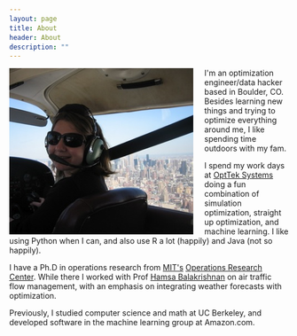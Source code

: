 ```yaml
---
layout: page
title: About
header: About
description: ""
---
```

<img style="float: left; margin-right: 20px; height: 50; width: 50;" src="/images/diana.jpg"/>

I'm an optimization engineer/data hacker based in Boulder, CO. Besides learning new things and trying to optimize everything around me, I like spending time outdoors with my fam.

I spend my work days at [OptTek Systems](http://opttek.com) doing a fun combination of simulation optimization, straight up optimization, and machine learning. I like using Python when I can, and also use R a lot (happily) and Java (not so happily). 

I have a Ph.D in operations research from [MIT's](http://www.mit.edu) [Operations Research Center](http://www.mit.edu/~orc/). While there I worked with Prof [Hamsa Balakrishnan](http://web.mit.edu/hamsa/www/) on air traffic flow management, with an emphasis on integrating weather forecasts with optimization. 

Previously, I studied computer science and math at UC Berkeley, and developed software in the machine learning group at Amazon.com.
